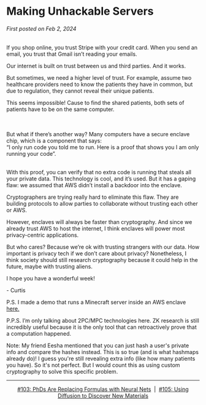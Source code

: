 # Making Unhackable Servers

###### First posted on Feb 2, 2024

If you shop online, you trust Stripe with your credit card. When you send an email, you trust that Gmail isn’t reading your emails.

Our internet is built on trust between us and third parties. And it works.

But sometimes, we need a higher level of trust. For example, assume two healthcare providers need to know the patients they have in common, but due to regulation, they cannot reveal their unique patients.

This seems impossible! Cause to find the shared patients, both sets of patients have to be on the same computer.

<br/>
<br/>
But what if there’s another way? Many computers have a secure enclave chip, which is a component that says:

<br/>
“I only run code you told me to run. Here is a proof that shows you I am only running your code”.

<br/>
<br/>


With this proof, you can verify that no extra code is running that steals all your private data. This technology is cool, and it’s used. But it has a gaping flaw: we assumed that AWS didn’t install a backdoor into the enclave.

Cryptographers are trying really hard to eliminate this flaw. They are building protocols to allow parties to collaborate without trusting each other or AWS.

However, enclaves will always be faster than cryptography. And since we already trust AWS to host the internet, I think enclaves will power most privacy-centric applications.

But who cares? Because we’re ok with trusting strangers with our data. How important is privacy tech if we don’t care about privacy? Nonetheless, I think society should still research cryptography because it could help in the future, maybe with trusting aliens.

I hope you have a wonderful week!

\- Curtis

P.S. I made a demo that runs a Minecraft server inside an AWS enclave [here.](https://github.com/tenetxyz/minecraft-tee)

P.P.S. I’m only talking about 2PC/MPC technologies here. ZK research is still incredibly useful because it is the only tool that can retroactively prove that a computation happened.

Note: My friend Eesha mentioned that you can just hash a user's private info and compare the hashes instead. This is so true (and is what hashmaps already do)! I guess you're still revealing extra info (like how many patients you have). So it's not perfect. But I would count this as using custom cryptography to solve this specific problem.

<!--START OF FOOTER-->
<hr style="margin-top:9px;height:1px;border: 0;background-image: linear-gradient(to right, rgba(0, 0, 0, 0.0), rgba(0, 0, 0, 0.5),rgba(0, 0, 0, 0.0));">
<!--START OF ISSUE NAVIGATION LINKS-->
<p align="center"><a href='103_phds_are_replacing_formulas_with_neural_nets.md'>#103: PhDs Are Replacing Formulas with Neural Nets</a>&nbsp;&nbsp;|&nbsp;&nbsp;<a href='105_using_diffusion_to_discover_new_materials.md'>#105: Using Diffusion to Discover New Materials</a></p>
<!--START OF ISSUE NAVIGATION LINKS-->
<!--END OF FOOTER-->
